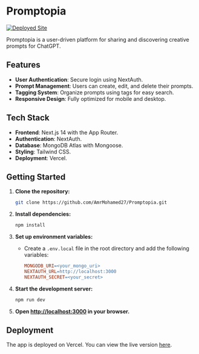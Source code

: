 # Promptopia

[![Deployed Site](https://img.shields.io/badge/Deployed%20Site-Live-brightgreen)](https://promptopia-nine-omega.vercel.app/)

Promptopia is a user-driven platform for sharing and discovering creative prompts for ChatGPT.

## Features

- **User Authentication**: Secure login using NextAuth.
- **Prompt Management**: Users can create, edit, and delete their prompts.
- **Tagging System**: Organize prompts using tags for easy search.
- **Responsive Design**: Fully optimized for mobile and desktop.

## Tech Stack

- **Frontend**: Next.js 14 with the App Router.
- **Authentication**: NextAuth.
- **Database**: MongoDB Atlas with Mongoose.
- **Styling**: Tailwind CSS.
- **Deployment**: Vercel.

## Getting Started

1. **Clone the repository:**

   ```bash
   git clone https://github.com/AmrMohamed27/Promptopia.git
   ```

2. **Install dependencies:**

   ```bash
   npm install
   ```

3. **Set up environment variables:**

   - Create a `.env.local` file in the root directory and add the following variables:

     ```makefile
     MONGODB_URI=<your_mongo_uri>
     NEXTAUTH_URL=http://localhost:3000
     NEXTAUTH_SECRET=<your_secret>

     ```

4. **Start the development server:**

   ```bash
   npm run dev
   ```

5. **Open [http://localhost:3000](http://localhost:3000) in your browser.**

## Deployment

The app is deployed on Vercel. You can view the live version [here](https://promptopia-nine-omega.vercel.app/).
